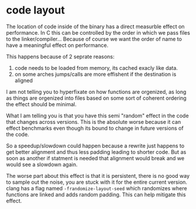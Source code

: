 # code layout

The location of code inside of the binary has a direct measurble effect on performance.
In C this can be controlled by the order in which we pass files to the linker/compiler... 
Because of course we want the order of name to have a meaningful effect on performance.

This happens because of 2 seprate reasons:
1. code needs to be loaded from memory, its cached exacly like data.
2. on some arches jumps/calls are more effishent if the destination is aligned

I am not telling you to hyperfixate on how functions are orgenized, as long as things are orgenized into files based on some sort of coherent ordering the effect should be minimal.

What I am telling you is that you have this semi "random" effect in the code that changes across versions.
This is the absolute worse because it can effect benchmarks even though its bound to change in future versions of the code.

So a speedup/slowdown could happen because a rewrite just happens to get better alignment and thus less padding leading to shorter code. But as soon as another if statment is needed that alignment would break and we would see a slowdown again.

The worse part about this effect is that it is persistent, there is no good way to sample out the noise, you are stuck with it for the entire current version. clang has a flag named `-frandomize-layout-seed` which randomizes where functions are linked and adds random padding. This can help mitigate this effect.